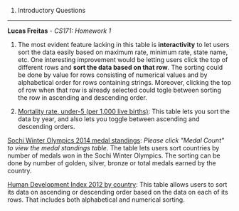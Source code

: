1. Introductory Questions
---

**Lucas Freitas** - *CS171: Homework 1*

  1. The most evident feature lacking in this table is **interactivity** to let users sort the data easily based on maximum rate, minimum rate, state name, etc. One interesting improvement would be letting users click the top of different rows and **sort the data based on that row**. The sorting could be done by value for rows consisting of numerical values and by alphabetical order for rows containing strings. Moreover, clicking the top of row when that row is already selected could togle between sorting the row in ascending and descending order.

  2. <a href="http://tinyurl.com/cs171-freitas-lucas-1" target="_blank">Mortality rate, under-5 (per 1,000 live births)</a>: This table lets you sort the data by year, and also lets you toggle between ascending and descending orders.

  <a href="http://tinyurl.com/cs171-freitas-lucas-2" target="_blank">Sochi Winter Olympics 2014 medal standings</a>: *Please click "Medal Count" to view the medal standings table*. The table lets users sort countries by number of medals won in the Sochi Winter Olympics. The sorting can be done by number of golden, silver, bronze or total medals earned by the country.

  <a href="http://tinyurl.com/cs171-freitas-lucas-3" target="_blank">Human Development Index 2012 by country</a>: This table allows users to sort its data on ascending or descending order based on the data on each of its rows. That includes both alphabetical and numerical sorting.